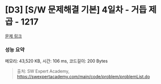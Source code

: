 # [D3] [S/W 문제해결 기본] 4일차 - 거듭 제곱 - 1217 

[문제 링크](https://swexpertacademy.com/main/code/problem/problemDetail.do?contestProbId=AV14dUIaAAUCFAYD) 

### 성능 요약

메모리: 43,520 KB, 시간: 106 ms, 코드길이: 200 Bytes



> 출처: SW Expert Academy, https://swexpertacademy.com/main/code/problem/problemList.do